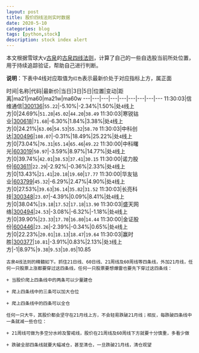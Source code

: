 ```yaml
---
layout: post
title: 股价四线法则实时数据
date: 2020-5-10
categories: blog
tags: [python,stock]
description: stock index alert
---
```



本文根据雪球大v[古泉](https://xueqiu.com/u/7148646888)的[古泉四线法则](https://xueqiu.com/7148646888/130498192)，计算了自己的一些自选股当前所处位置，用于持续追踪验证，帮助自己进行判断。

**说明**：下表中4线对应取值为`红色`表示最新价处于对应指标上方，属正面

时间|名称|代码|最新价|当日|3日|5日|位置|变动|距离|ma21|ma60|ma21w|ma60w
---|---|---|---|---|---|---|---|---
11:30:03|信维通信|[300136](https://xueqiu.com/S/SZ300136)|`55.22`|-5.10%|-2.34%|1.50%|处`4`线上方|0|24.69%|`51.28`|`45.02`|`44.20`|`38.49`
11:30:03|寒锐钴业|[300618](https://xueqiu.com/S/SZ300618)|`71.68`|-6.30%|1.84%|3.38%|处`4`线上方|0|24.21%|`63.06`|`54.53`|`55.32`|`58.70`
11:30:03|中科创达|[300496](https://xueqiu.com/S/SZ300496)|`108.07`|-0.31%|18.49%|25.22%|处`4`线上方|0|73.04%|`76.31`|`65.14`|`65.46`|`49.22`
11:30:00|中科曙光|[603019](https://xueqiu.com/S/SH603019)|`50.97`|-3.59%|8.97%|14.77%|处`4`线上方|0|39.74%|`42.01`|`38.53`|`37.41`|`30.15`
11:30:00|诺力股份|[603611](https://xueqiu.com/S/SH603611)|`22.29`|-2.92%|-0.36%|2.33%|处`4`线上方|0|13.43%|`21.41`|`20.18`|`19.60`|`17.77`
11:30:00|华友钴业|[603799](https://xueqiu.com/S/SH603799)|`45.32`|-6.29%|2.47%|4.90%|处`4`线上方|0|27.53%|`39.63`|`36.14`|`35.82`|`31.52`
11:30:03|长亮科技|[300348](https://xueqiu.com/S/SZ300348)|`23.07`|-4.39%|0.09%|8.41%|处`4`线上方|0|38.04%|`19.18`|`17.52`|`17.18`|`13.90`
11:30:03|盛天网络|[300494](https://xueqiu.com/S/SZ300494)|`24.53`|-3.08%|-6.32%|-1.18%|处`4`线上方|0|39.90%|`23.33`|`17.70`|`16.80`|`14.44`
11:30:00|金证股份|[600446](https://xueqiu.com/S/SH600446)|`23.26`|-2.39%|-0.34%|0.65%|处`4`线上方|0|22.23%|`20.01`|`18.13`|`18.47`|`19.64`
11:30:03|赢时胜|[300377](https://xueqiu.com/S/SZ300377)|`10.81`|-3.91%|0.83%|2.13%|处`3`线上方|-1|8.97%|`9.38`|`9.53`|`10.05`|10.85

```
古泉4线法则的精髓如下。抓住21日线、60日线、21周线及60周线等四条线，外加21月线，任何一只股票上涨都要穿过这四条线，任何一只股票要想爆雷也要先下穿过这四条线：

+ 当股价爬上四条线中的两条可以少量建仓

+ 爬上四条线中的三条可以加大仓位

+ 爬上四条线中的四条可以全仓

任何一只大牛，其股价都会坚守在21月线上方，不会轻易跌破21月线；相反，每跌破四条线中一条就减一些仓位：

+ 21周线可做为多空分水岭及警戒线，股价在21周线及60周线下方就要十分慎重，多看少做

+ 跌破全部四条线就要大幅减仓，甚至清仓，一旦跌破21月线，清仓观望
```